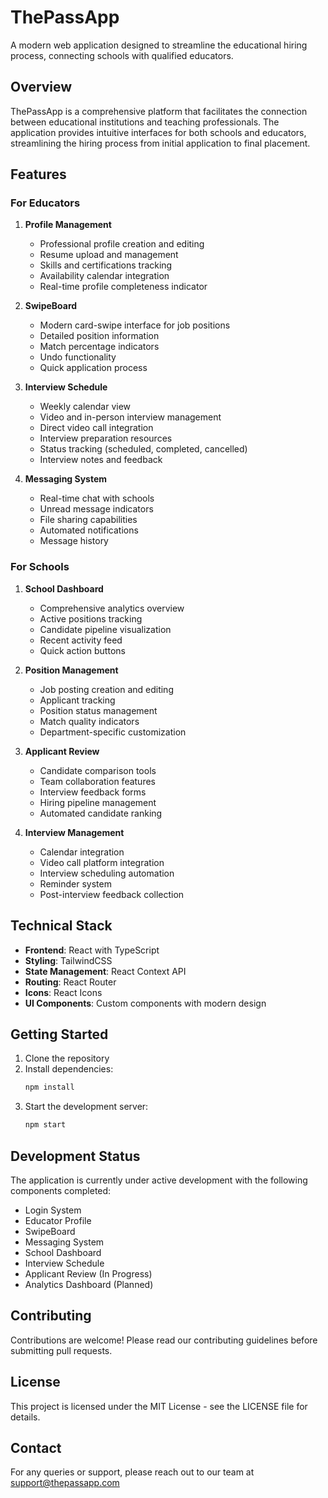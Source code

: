 # ThePassApp

A modern web application designed to streamline the educational hiring process, connecting schools with qualified educators.

## Overview

ThePassApp is a comprehensive platform that facilitates the connection between educational institutions and teaching professionals. The application provides intuitive interfaces for both schools and educators, streamlining the hiring process from initial application to final placement.

## Features

### For Educators

1. **Profile Management**
   - Professional profile creation and editing
   - Resume upload and management
   - Skills and certifications tracking
   - Availability calendar integration
   - Real-time profile completeness indicator

2. **SwipeBoard**
   - Modern card-swipe interface for job positions
   - Detailed position information
   - Match percentage indicators
   - Undo functionality
   - Quick application process

3. **Interview Schedule**
   - Weekly calendar view
   - Video and in-person interview management
   - Direct video call integration
   - Interview preparation resources
   - Status tracking (scheduled, completed, cancelled)
   - Interview notes and feedback

4. **Messaging System**
   - Real-time chat with schools
   - Unread message indicators
   - File sharing capabilities
   - Automated notifications
   - Message history

### For Schools

1. **School Dashboard**
   - Comprehensive analytics overview
   - Active positions tracking
   - Candidate pipeline visualization
   - Recent activity feed
   - Quick action buttons

2. **Position Management**
   - Job posting creation and editing
   - Applicant tracking
   - Position status management
   - Match quality indicators
   - Department-specific customization

3. **Applicant Review**
   - Candidate comparison tools
   - Team collaboration features
   - Interview feedback forms
   - Hiring pipeline management
   - Automated candidate ranking

4. **Interview Management**
   - Calendar integration
   - Video call platform integration
   - Interview scheduling automation
   - Reminder system
   - Post-interview feedback collection

## Technical Stack

- **Frontend**: React with TypeScript
- **Styling**: TailwindCSS
- **State Management**: React Context API
- **Routing**: React Router
- **Icons**: React Icons
- **UI Components**: Custom components with modern design

## Getting Started

1. Clone the repository
2. Install dependencies:
   ```bash
   npm install
   ```
3. Start the development server:
   ```bash
   npm start
   ```

## Development Status

The application is currently under active development with the following components completed:

- Login System
- Educator Profile
- SwipeBoard
- Messaging System
- School Dashboard
- Interview Schedule
- Applicant Review (In Progress)
- Analytics Dashboard (Planned)

## Contributing

Contributions are welcome! Please read our contributing guidelines before submitting pull requests.

## License

This project is licensed under the MIT License - see the LICENSE file for details.

## Contact

For any queries or support, please reach out to our team at support@thepassapp.com
